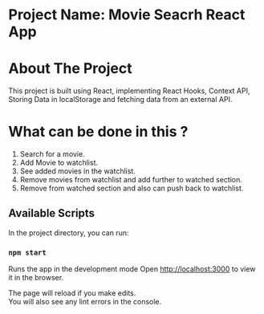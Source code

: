 # Project Name: Movie Seacrh React App

# About The Project
This project is built using React, implementing React Hooks, Context API, Storing Data in localStorage and fetching data from an external API.

# What can be done in this ?
1. Search for a movie.
2. Add Movie to watchlist.
3. See added movies in the watchlist.
4. Remove movies from watchlist and add further to watched section.
5. Remove from watched section and also can push back to watchlist.

## Available Scripts
In the project directory, you can run:

### `npm start`
Runs the app in the development mode
Open [http://localhost:3000](http://localhost:3000) to view it in the browser.

The page will reload if you make edits.<br />
You will also see any lint errors in the console.

